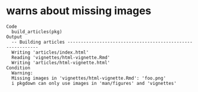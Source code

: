 # warns about missing images

    Code
      build_articles(pkg)
    Output
      -- Building articles -----------------------------------------------------------
      Writing 'articles/index.html'
      Reading 'vignettes/html-vignette.Rmd'
      Writing 'articles/html-vignette.html'
    Condition
      Warning:
      Missing images in 'vignettes/html-vignette.Rmd': 'foo.png'
      i pkgdown can only use images in 'man/figures' and 'vignettes'

